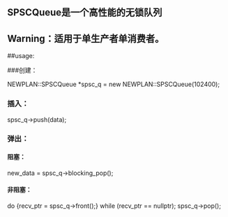 ## SPSCQueue是一个高性能的无锁队列

## Warning：适用于单生产者单消费者。

##usage:

###创建：

NEWPLAN::SPSCQueue<ElemType> *spsc_q = new NEWPLAN::SPSCQueue<ElemType>(102400);
  
### 插入：

spsc_q->push(data);

### 弹出：

#### 阻塞：

new_data = spsc_q->blocking_pop();

#### 非阻塞：

do
{recv_ptr = spsc_q->front();} while (recv_ptr == nullptr);
spsc_q->pop();
